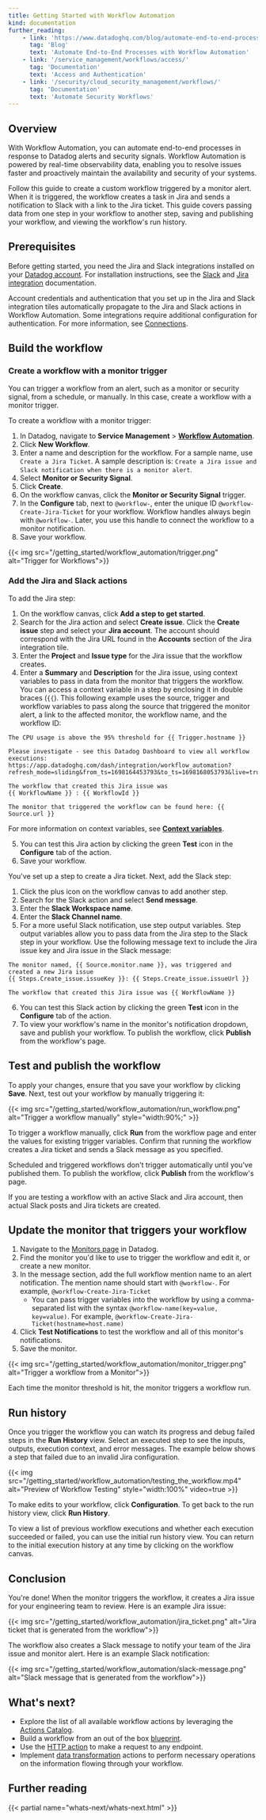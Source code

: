 ```yaml
---
title: Getting Started with Workflow Automation
kind: documentation
further_reading:
    - link: 'https://www.datadoghq.com/blog/automate-end-to-end-processes-with-datadog-workflows/'
      tag: 'Blog'
      text: 'Automate End-to-End Processes with Workflow Automation'
    - link: '/service_management/workflows/access/'
      tag: 'Documentation'
      text: 'Access and Authentication'
    - link: '/security/cloud_security_management/workflows/'
      tag: 'Documentation'
      text: 'Automate Security Workflows'
---
```

## Overview

With Workflow Automation, you can automate end-to-end processes in response to Datadog alerts and security signals. Workflow Automation is powered by real-time observability data, enabling you to resolve issues faster and proactively maintain the availability and security of your systems.

Follow this guide to create a custom workflow triggered by a monitor alert. When it is triggered, the workflow creates a task in Jira and sends a notification to Slack with a link to the Jira ticket. This guide covers passing data from one step in your workflow to another step, saving and publishing your workflow, and viewing the workflow's run history. 

## Prerequisites

Before getting started, you need the Jira and Slack integrations installed on your [Datadog account][1]. For installation instructions, see the [Slack][2] and [Jira integration][3] documentation.

Account credentials and authentication that you set up in the Jira and Slack integration tiles automatically propagate to the Jira and Slack actions in Workflow Automation. Some integrations require additional configuration for authentication. For more information, see [Connections][4].

## Build the workflow

### Create a workflow with a monitor trigger
You can trigger a workflow from an alert, such as a monitor or security signal, from a schedule, or manually. In this case, create a workflow with a monitor trigger.

To create a workflow with a monitor trigger: 

1. In Datadog, navigate to **Service Management** > **[Workflow Automation][5]**.
2. Click **New Workflow**.
3. Enter a name and description for the workflow. For a sample name, use `Create a Jira Ticket`. A sample description is: `Create a Jira issue and Slack notification when there is a monitor alert`.
4. Select **Monitor or Security Signal**.
5. Click **Create**.
6. On the workflow canvas, click the **Monitor or Security Signal** trigger. 
7. In the **Configure** tab, next to `@workflow-`, enter the unique ID `@workflow-Create-Jira-Ticket` for your workflow. Workflow handles always begin with `@workflow-`. Later, you use this handle to connect the workflow to a monitor notification. 
8. Save your workflow.

{{< img src="/getting_started/workflow_automation/trigger.png" alt="Trigger for Workflows">}}

### Add the Jira and Slack actions
To add the Jira step:
1. On the workflow canvas, click **Add a step to get started**. 
2. Search for the Jira action and select **Create issue**. Click the **Create issue** step and select your **Jira account**. The account should correspond with the Jira URL found in the **Accounts** section of the Jira integration tile. 
3. Enter the **Project** and **Issue type** for the Jira issue that the workflow creates. 
4. Enter a **Summary** and **Description** for the Jira issue, using context variables to pass in data from the monitor that triggers the workflow. You can access a context variable in a step by enclosing it in double braces (`{{`). This following example uses the source, trigger and workflow variables to pass along the source that triggered the monitor alert, a link to the affected monitor, the workflow name, and the workflow ID:

```
The CPU usage is above the 95% threshold for {{ Trigger.hostname }}

Please investigate - see this Datadog Dashboard to view all workflow executions: 
https://app.datadoghq.com/dash/integration/workflow_automation?refresh_mode=sliding&from_ts=1698164453793&to_ts=1698168053793&live=true. 

The workflow that created this Jira issue was 
{{ WorkflowName }} : {{ WorkflowId }}

The monitor that triggered the workflow can be found here: {{ Source.url }}
```

For more information on context variables, see **[Context variables][6]**. 

5. You can test this Jira action by clicking the green **Test** icon in the **Configure** tab of the action.
6. Save your workflow.

You've set up a step to create a Jira ticket. Next, add the Slack step:
1. Click the plus icon on the workflow canvas to add another step.
2. Search for the Slack action and select **Send message**.  
3. Enter the **Slack Workspace name**. 
4. Enter the **Slack Channel name**.
5. For a more useful Slack notification, use step output variables. Step output variables allow you to pass data from the Jira step to the Slack step in your workflow. Use the following message text to include the Jira issue key and Jira issue in the Slack message:

```
The monitor named, {{ Source.monitor.name }}, was triggered and created a new Jira issue 
{{ Steps.Create_issue.issueKey }}: {{ Steps.Create_issue.issueUrl }}

The workflow that created this Jira issue was {{ WorkflowName }}
```

6. You can test this Slack action by clicking the green **Test** icon in the **Configure** tab of the action.
7. To view your workflow's name in the monitor's notification dropdown, save and publish your workflow. To publish the workflow, click **Publish** from the workflow's page.

## Test and publish the workflow

To apply your changes, ensure that you save your workflow by clicking **Save**. Next, test out your workflow by manually triggering it: 

{{< img src="/getting_started/workflow_automation/run_workflow.png" alt="Trigger a workflow manually" style="width:90%;" >}}

To trigger a workflow manually, click **Run** from the workflow page and enter the values for existing trigger variables. Confirm that running the workflow creates a Jira ticket and sends a Slack message as you specified. 

Scheduled and triggered workflows don't trigger automatically until you've published them. To publish the workflow, click **Publish** from the workflow's page.

<div class="alert alert-info">If you are testing a workflow with an active Slack and Jira account, then actual Slack posts and Jira tickets are created.</div>

## Update the monitor that triggers your workflow

1. Navigate to the [Monitors page][7] in Datadog.
2. Find the monitor you'd like to use to trigger the workflow and edit it, or create a new monitor.
3. In the message section, add the full workflow mention name to an alert notification. The mention name should start with `@workflow-`. For example, `@workflow-Create-Jira-Ticket`
    - You can pass trigger variables into the workflow by using a comma-separated list with the syntax `@workflow-name(key=value, key=value)`. For example, `@workflow-Create-Jira-Ticket(hostname=host.name)`
4. Click **Test Notifications** to test the workflow and all of this monitor's notifications. 
5. Save the monitor. 

{{< img src="/getting_started/workflow_automation/monitor_trigger.png" alt="Trigger a workflow from a Monitor">}}

Each time the monitor threshold is hit, the monitor triggers a workflow run. 

## Run history

Once you trigger the workflow you can watch its progress and debug failed steps in the **Run History** view. Select an executed step to see the inputs, outputs, execution context, and error messages. The example below shows a step that failed due to an invalid Jira configuration. 

{{< img src="/getting_started/workflow_automation/testing_the_workflow.mp4" alt="Preview of Workflow Testing" style="width:100%" video=true >}}

To make edits to your workflow, click **Configuration**. To get back to the run history view, click **Run History**. 

To view a list of previous workflow executions and whether each execution succeeded or failed, you can use the initial run history view. You can return to the initial execution history at any time by clicking on the workflow canvas. 

## Conclusion

You're done! When the monitor triggers the workflow, it creates a Jira issue for your engineering team to review. Here is an example Jira issue:

{{< img src="/getting_started/workflow_automation/jira_ticket.png" alt="Jira ticket that is generated from the workflow">}}

The workflow also creates a Slack message to notify your team of the Jira issue and monitor alert. Here is an example Slack notification: 

{{< img src="/getting_started/workflow_automation/slack-message.png" alt="Slack message that is generated from the workflow">}}

## What's next? 

* Explore the list of all available workflow actions by leveraging the [Actions Catalog][8]. 
* Build a workflow from an out of the box [blueprint][9].
* Use the [HTTP action][10] to make a request to any endpoint.
* Implement [data transformation][11] actions to perform necessary operations on the information flowing through your workflow.

## Further reading

{{< partial name="whats-next/whats-next.html" >}}


[1]: https://www.datadoghq.com/free-datadog-trial/
[2]: /integrations/slack/
[3]: /integrations/jira/
[4]: /service_management/workflows/connections/
[5]: https://app.datadoghq.com/workflow
[6]: /workflows/build/#context-variables
[7]: https://app.datadoghq.com/monitors/manage
[8]: /service_management/workflows/actions_catalog/
[9]: /workflows/build
[10]: /service_management/workflows/actions_catalog/generic_actions/#http
[11]: /service_management/workflows/actions_catalog/generic_actions/#data-transformation


